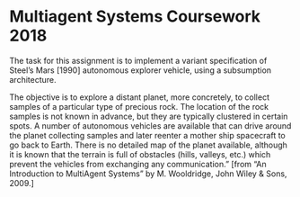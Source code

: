 # Multiagent Systems Coursework 2018

The task for this assignment is to implement a variant specification of Steel’s Mars [1990] autonomous
explorer vehicle, using a subsumption architecture.

The objective is to explore a distant planet, more concretely, to collect samples of a particular
type of precious rock. The location of the rock samples is not known in advance, but they
are typically clustered in certain spots. A number of autonomous vehicles are available that
can drive around the planet collecting samples and later reenter a mother ship spacecraft to go
back to Earth. There is no detailed map of the planet available, although it is known that the
terrain is full of obstacles (hills, valleys, etc.) which prevent the vehicles from exchanging any
communication.” [from “An Introduction to MultiAgent Systems” by M. Wooldridge, John
Wiley & Sons, 2009.]